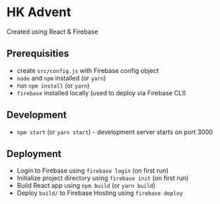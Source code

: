 # HK Advent

Created using React & Firebase

## Prerequisities

* create `src/config.js` with Firebase config object
* `node` and `npm` installed (or `yarn`)
* run `npm install` (or `yarn`)
* `firebase` installed locally (used to deploy via Firebase CLI)

## Development

* `npm start` (or `yarn start`) - development server starts on port 3000

## Deployment

* Login to Firebase using `firebase login` (on first run)
* Initialize project directory using `firebase init` (on first run)
* Build React app using `npm build` (or `yarn build`)
* Deploy `build/` to Firebase Hosting using `firebase deploy`